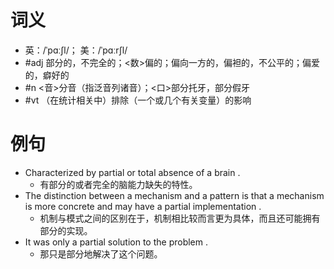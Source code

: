 # 词义
- 英：/ˈpɑːʃl/； 美：/ˈpɑːrʃl/
- #adj 部分的，不完全的；<数>偏的；偏向一方的，偏袒的，不公平的；偏爱的，癖好的
- #n <音>分音（指泛音列诸音）；<口>部分托牙，部分假牙
- #vt （在统计相关中）排除（一个或几个有关变量）的影响
# 例句
- Characterized by partial or total absence of a brain .
	- 有部分的或者完全的脑能力缺失的特性。
- The distinction between a mechanism and a pattern is that a mechanism is more concrete and may have a partial implementation .
	- 机制与模式之间的区别在于，机制相比较而言更为具体，而且还可能拥有部分的实现。
- It was only a partial solution to the problem .
	- 那只是部分地解决了这个问题。
